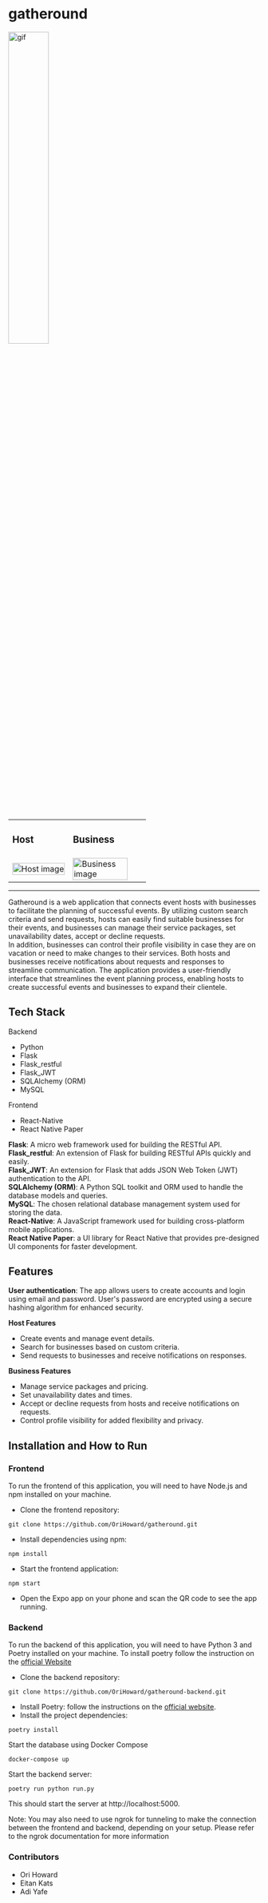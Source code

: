 # gatheround

<img src="https://i.imgur.com/Vdd6lK9.gif" alt="gif" width="40%"/>

<table>
  <tr>
    <td><h3>Host</h3></td>
    <td><h3>Business</h3></td>
  </tr>
  <tr>
    <td><img src="https://i.imgur.com/Rda33w0.png" alt="Host image" width="100%"></td>
    <td><img src="https://i.imgur.com/OGAsv5G.png" alt="Business image" width="89%"></td>
  </tr>
</table>

---

Gatheround is a web application that connects event hosts with businesses to facilitate the planning of successful events. By utilizing custom search criteria and send requests, hosts can easily find suitable businesses for their events, and businesses can manage their service packages, set unavailability dates, accept or decline requests.  
In addition, businesses can control their profile visibility in case they are on vacation or need to make changes to their services. Both hosts and businesses receive notifications about requests and responses to streamline communication.
The application provides a user-friendly interface that streamlines the event planning process, enabling hosts to create successful events and businesses to expand their clientele.

## Tech Stack

Backend

- Python
- Flask
- Flask_restful
- Flask_JWT
- SQLAlchemy (ORM)
- MySQL

Frontend

- React-Native
- React Native Paper

**Flask**: A micro web framework used for building the RESTful API.  
**Flask_restful**: An extension of Flask for building RESTful APIs quickly and easily.  
**Flask_JWT**: An extension for Flask that adds JSON Web Token (JWT) authentication to the API.  
**SQLAlchemy (ORM)**: A Python SQL toolkit and ORM used to handle the database models and queries.  
**MySQL**: The chosen relational database management system used for storing the data.  
**React-Native**: A JavaScript framework used for building cross-platform mobile applications.  
**React Native Paper**: a UI library for React Native that provides pre-designed UI components for faster development.

## Features

**User authentication**: The app allows users to create accounts and login using email and password. User's password are encrypted using a secure hashing algorithm for enhanced security.

**Host Features**

- Create events and manage event details.
- Search for businesses based on custom criteria.
- Send requests to businesses and receive notifications on responses.

**Business Features**

- Manage service packages and pricing.
- Set unavailability dates and times.
- Accept or decline requests from hosts and receive notifications on requests.
- Control profile visibility for added flexibility and privacy.

## Installation and How to Run

### Frontend

To run the frontend of this application, you will need to have Node.js and npm installed on your machine.

- Clone the frontend repository:

```shell
git clone https://github.com/OriHoward/gatheround.git
```

- Install dependencies using npm:

```shell
npm install
```

- Start the frontend application:

```shell
npm start
```

- Open the Expo app on your phone and scan the QR code to see the app running.

### Backend

To run the backend of this application, you will need to have Python 3 and Poetry installed on your machine.
To install poetry follow the instruction on the [official Website](https://python-poetry.org/docs/#installing-with-the-official-installer)

- Clone the backend repository:

```shell
git clone https://github.com/OriHoward/gatheround-backend.git
```

- Install Poetry: follow the instructions on the [official website](https://python-poetry.org/docs/#installing-with-the-official-installer).
- Install the project dependencies:

```shell
poetry install
```

Start the database using Docker Compose

```shell
docker-compose up
```

Start the backend server:

```shell
poetry run python run.py
```

This should start the server at http://localhost:5000.

Note: You may also need to use ngrok for tunneling to make the connection between the frontend and backend, depending on your setup. Please refer to the ngrok documentation for more information

### Contributors

- Ori Howard
- Eitan Kats
- Adi Yafe
